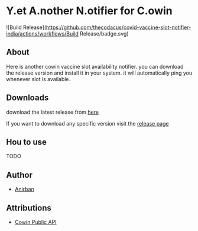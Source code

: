 # Y.et A.nother N.otifier for C.owin

![Build Release](https://github.com/thecodacus/covid-vaccine-slot-notifier-india/actions/workflows/Build Release/badge.svg)
## About

Here is another cowin vaccine slot availability notifier.
you can download the release version and install it in your system. it will automatically ping you whenever slot is available.

## Downloads
download the latest release from [here](https://github.com/thecodacus/covid-vaccine-slot-notifier-india/releases/latest)

If you want to download any specific version visit the [release page](https://github.com/thecodacus/covid-vaccine-slot-notifier-india/releases)

## Hou to use

TODO

## Author

-   [Anirban](thecodacus@gmail.com)

## Attributions

-   [Cowin Public API](https://apisetu.gov.in/public/api/cowin#/Appointment%20Availability%20APIs/findByPin)
